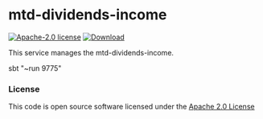 # mtd-dividends-income

[![Apache-2.0 license](http://img.shields.io/badge/license-Apache-brightgreen.svg)](http://www.apache.org/licenses/LICENSE-2.0.html)
[![Download](https://api.bintray.com/packages/hmrc/releases/mtd-dividends-income/images/download.svg) ](https://bintray.com/hmrc/releases/mtd-dividends-income/_latestVersion)

This service manages the mtd-dividends-income.

sbt "~run 9775"

### License

This code is open source software licensed under the [Apache 2.0 License]("http://www.apache.org/licenses/LICENSE-2.0.html")
